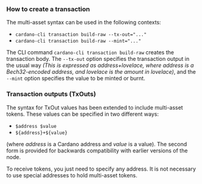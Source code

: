 ### How to create a transaction 

The multi-asset syntax can be used in the following contexts:

- `cardano-cli transaction build-raw --tx-out="..."`
- `cardano-cli transaction build-raw --mint="..."`

The CLI command `cardano-cli transaction build-raw` creates the transaction body. The `--tx-out` option specifies the transaction output in the usual way *(This is expressed as address+lovelace, where address is a Bech32-encoded address, and lovelace is the amount in lovelace)*, and the `--mint` option specifies the value to be minted or burnt.

### Transaction outputs (TxOuts)

The syntax for TxOut values has been extended to include multi-asset tokens. These values can be specified in two different ways:

- `$address $value`
- `${address}+${value}`

(where *address* is a Cardano address and *value* is a value). The second form is provided for backwards compatibility with earlier versions of the node.

To receive tokens, you just need to specify any address. It is not necessary to use special addresses to hold multi-asset tokens.
